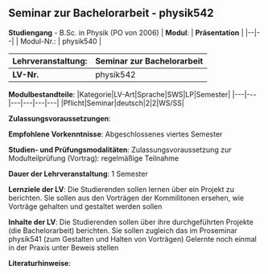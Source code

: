 ## Seminar zur Bachelorarbeit - physik542

**Studiengang** - B.Sc. in Physik (PO von 2006)
| **Modul**: | **Präsentation** |
|--|--|
| Modul-Nr.: | physik540 |

| **Lehrveranstaltung**: | Seminar zur Bachelorarbeit |
|------|------|
| **LV-Nr.** | physik542 |

**Modulbestandteile**:
|Kategorie|LV-Art|Sprache|SWS|LP|Semester|
|---|---|---|---|---|---|
|Pflicht|Seminar|deutsch|2|2|WS/SS|

**Zulassungsvoraussetzungen**:


**Empfohlene Vorkenntnisse**:
Abgeschlossenes viertes Semester

**Studien- und Prüfungsmodalitäten**:
Zulassungsvoraussetzung zur Modulteilprüfung (Vortrag): regelmäßige Teilnahme

**Dauer der Lehrveranstaltung**:
1 Semester

**Lernziele der LV**:
Die Studierenden sollen lernen über ein Projekt zu berichten. Sie sollen aus den Vorträgen der Kommilitonen ersehen, wie Vorträge gehalten und gestaltet werden sollen

**Inhalte der LV**:
Die Studierenden sollen über ihre durchgeführten Projekte (die Bachelorarbeit) berichten. Sie sollen zugleich das im Proseminar physik541 (zum Gestalten und Halten von Vorträgen) Gelernte noch einmal in der Praxis unter Beweis stellen

**Literaturhinweise**:



